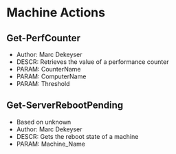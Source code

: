# Machine Actions
## Get-PerfCounter
* Author: Marc Dekeyser
* DESCR: Retrieves the value of a performance counter
* PARAM: CounterName
* PARAM: ComputerName
* PARAM: Threshold

## Get-ServerRebootPending
* Based on unknown
* Author: Marc Dekeyser
* DESCR: Gets the reboot state of a machine
* PARAM: Machine_Name
